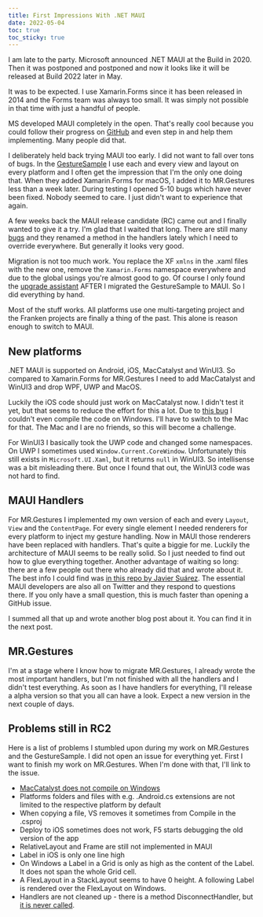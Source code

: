 ```yaml
---
title: First Impressions With .NET MAUI
date: 2022-05-04
toc: true
toc_sticky: true
---
```


I am late to the party. Microsoft announced .NET MAUI at the Build in 2020. Then it was postponed and postponed and now it looks like it will be released at Build 2022 later in May.

It was to be expected. I use Xamarin.Forms since it has been released in 2014 and the Forms team was always too small. It was simply not possible in that time with just a handful of people.

MS developed MAUI completely in the open. That's really cool because you could follow their progress on [GitHub](https://github.com/dotnet/maui) and even step in and help them implementing. Many people did that.

I deliberately held back trying MAUI too early. I did not want to fall over tons of bugs. In the [GestureSample](https://github.com/MichaelRumpler/GestureSample) I use each and every view and layout on every platform and I often get the impression that I'm the only one doing that. When they added Xamarin.Forms for macOS, I added it to MR.Gestures less than a week later. During testing I opened 5-10 bugs which have never been fixed. Nobody seemed to care. I just didn't want to experience that again.

A few weeks back the MAUI release candidate (RC) came out and I finally wanted to give it a try. I'm glad that I waited that long. There are still many [bugs](#problems-still-in-rc2) and they renamed a method in the handlers lately which I need to override everywhere. But generally it looks very good.

Migration is not too much work. You replace the XF `xmlns` in the .xaml files with the new one, remove the `Xamarin.Forms` namespace everywhere and due to the global usings you're almost good to go. Of course I only found the [upgrade assistant](https://github.com/dotnet/upgrade-assistant) AFTER I migrated the GestureSample to MAUI. So I did everything by hand.

Most of the stuff works. All platforms use one multi-targeting project and the Franken projects are finally a thing of the past. This alone is reason enough to switch to MAUI.

## New platforms

.NET MAUI is supported on Android, iOS, MacCatalyst and WinUI3. So compared to Xamarin.Forms for MR.Gestures I need to add MacCatalyst and WinUI3 and drop WPF, UWP and MacOS.

Luckily the iOS code should just work on MacCatalyst now. I didn't test it yet, but that seems to reduce the effort for this a lot. Due to [this bug](https://github.com/dotnet/maui/issues/6674) I couldn't even compile the code on Windows. I'll have to switch to the Mac for that. The Mac and I are no friends, so this will become a challenge.

For WinUI3 I basically took the UWP code and changed some namespaces. On UWP I sometimes used `Window.Current.CoreWindow`. Unfortunately this still exists in `Microsoft.UI.Xaml`, but it returns `null` in WinUI3. So intellisense was a bit misleading there. But once I found that out, the WinUI3 code was not hard to find.

## MAUI Handlers

For MR.Gestures I implemented my own version of each and every `Layout`, `View` and the `ContentPage`. For every single element I needed renderers for every platform to inject my gesture handling. Now in MAUI those renderers have been replaced with handlers. That's quite a biggie for me. Luckily the architecture of MAUI seems to be really solid. So I just needed to find out how to glue everything together. Another advantage of waiting so long: there are a few people out there who already did that and wrote about it. The best info I could find was [in this repo by Javier Suárez](https://github.com/jsuarezruiz/xamarin-forms-to-net-maui/tree/main/Handlers). The essential MAUI developers are also all on Twitter and they respond to questions there. If you only have a small question, this is much faster than opening a GitHub issue.

I summed all that up and wrote another blog post about it. You can find it in the next post.

## MR.Gestures

I'm at a stage where I know how to migrate MR.Gestures, I already wrote the most important handlers, but I'm not finished with all the handlers and I didn't test everything. As soon as I have handlers for everything, I'll release a alpha version so that you all can have a look. Expect a new version in the next couple of days.

## Problems still in RC2

Here is a list of problems I stumbled upon during my work on MR.Gestures and the GestureSample. I did not open an issue for everything yet. First I want to finish my work on MR.Gestures. When I'm done with that, I'll link to the issue.

- [MacCatalyst does not compile on Windows](https://github.com/dotnet/maui/issues/6674)
- Platforms folders and files with e.g. .Android.cs extensions are not limited to the respective platform by default
- When copying a file, VS removes it sometimes from Compile in the .csproj
- Deploy to iOS sometimes does not work, F5 starts debugging the old version of the app
- RelativeLayout and Frame are still not implemented in MAUI
- Label in iOS is only one line high
- On Windows a Label in a Grid is only as high as the content of the Label. It does not span the whole Grid cell.
- A FlexLayout in a StackLayout seems to have 0 height. A following Label is rendered over the FlexLayout on Windows.
- Handlers are not cleaned up - there is a method DisconnectHandler, but [it is never called](https://github.com/dotnet/maui/issues/3604).
